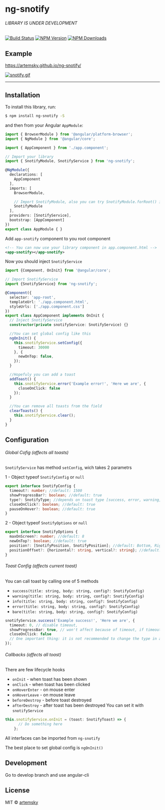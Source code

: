 # ng-snotify

###### LIBRARY IS UNDER DEVELOPMENT

[![Build Status](https://travis-ci.org/artemsky/ng-snotify.svg?branch=master)](https://travis-ci.org/artemsky/ng-snotify)
[![NPM Version](https://img.shields.io/npm/v/ng-snotify.svg)](https://www.npmjs.com/package/ng-snotify)
[![NPM Downloads](https://img.shields.io/npm/dt/ng-snotify.svg)](https://www.npmjs.com/package/ng-snotify)


## Example
https://artemsky.github.io/ng-snotify/

[![snotify.gif](https://gifyu.com/images/snotify.gif)](https://gifyu.com/image/bKu8)
_______

## Installation

To install this library, run:

```bash
$ npm install ng-snotify -S
```

and then from your Angular `AppModule`:

```typescript
import { BrowserModule } from '@angular/platform-browser';
import { NgModule } from '@angular/core';

import { AppComponent } from './app.component';

// Import your library
import { SnotifyModule, SnotifyService } from 'ng-snotify';

@NgModule({
  declarations: [
    AppComponent
  ],
  imports: [
    BrowserModule,

    // Import SnotifyModule, also you can try SnotifyModule.forRoot() if you have build errors
    SnotifyModule
  ],
  providers: [SnotifyService],
  bootstrap: [AppComponent]
})
export class AppModule { }
```

Add `app-snotify` component to you root component

```xml
<!-- You can now use your library component in app.component.html -->
<app-snotify></app-snotify>
```

Now you should inject `SnotifyService`

```typescript
import {Component, OnInit} from '@angular/core';

// Import SnotifyService
import {SnotifyService} from 'ng-snotify';

@Component({
  selector: 'app-root',
  templateUrl: './app.component.html',
  styleUrls: ['./app.component.css']
})
export class AppComponent implements OnInit {
  // Inject SnotifyService
  constructor(private snotifyService: SnotifyService) {}

  //You can set global config like this
  ngOnInit() {
    this.snotifyService.setConfig({
      timeout: 30000
    }, {
      newOnTop: false,
    });
  }

  //Hopefuly you can add a toast 
  addToast() {
    this.snotifyService.error('Example error!', 'Here we are', {
      closeOnClick: false
    });
  }

  //You can remove all toasts from the field
  clearToasts() {
    this.snotifyService.clear();
  }
}

```

## Configuration

###### Global Cofig (affects all toasts)

`SnotifyService` has method `setConfig`, wich takes 2 parametrs

1 - Object typeof `SnotifyConfig` or `null`

```typescript
export interface SnotifyConfig {
  timeout?: number; //default: 1500
  showProgressBar?: boolean; //default: true
  type?: SnotifyType; //depends on toast type [success, error, warning, bare, info]
  closeOnClick?: boolean; //default: true
  pauseOnHover?: boolean; //default: true
}
```

2 - Object typeof `SnotifyOptions` or `null`

```typescript
export interface SnotifyOptions {
  maxOnScreen?: number; //default: 8
  newOnTop?: boolean; //default: true
  position?: [SnotifyPosition, SnotifyPosition]; //default: Bottom, Right
  positionOffset?: {horizontal?: string, vertical?: string}; //default: 10px, 10px
}
```

###### Toast Config (affects current toast)

You can call toast by calling one of 5 methods
* `success(title: string, body: string, config?: SnotifyConfig)`
* `warning(title: string, body: string, config?: SnotifyConfig)`
* `info(title: string, body: string, config?: SnotifyConfig)`
* `error(title: string, body: string, config?: SnotifyConfig)`
* `bare(title: string, body: string, config?: SnotifyConfig)`
```typescript
snotifyService.success('Example success!', 'Here we are', {
  timeout: 0, // disable timeout,
  showProgressBar: true, // won't affect because of timeout, if timeout set to 0. Progress Bar cannot exist anymore
  closeOnClick: false
  // One important thing: it is not recommended to change the type in all methods except the bare
});
```

###### Callbacks (affects all toast)
There are few lifecycle hooks
 - `onInit` - when toast has been shown
 - `onClick` - when toast has been clicked
 - `onHoverEnter` - on mouse enter
 - `onHoverLeave` - on mouse leave
 - `beforeDestroy` - before toast destroyed
 - `afterDestroy` - after toast has been destroyed
You can set it with `snotifyService`
```typescript
this.snotifyService.onInit = (toast: SnotifyToast) => {
      // Do something here
    };
```
All interfaces can be imported from `ng-snotify`

The best place to set global config is `ngOnInit()`

## Development

Go to develop branch and use angular-cli

## License

MIT © [artemsky](mailto:mr.artemsky@gmail.com)
